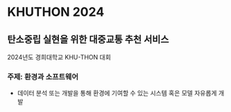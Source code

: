 # KHUTHON 2024
## 탄소중립 실현을 위한 대중교통 추천 서비스

2024년도 경희대학교 KHU-THON 대회

### 주제: 환경과 소프트웨어
- 데이터 분석 또는 개발을 통해 환경에 기여할 수 있는 시스템 혹은 모델 자유롭게 개발
